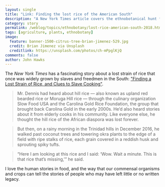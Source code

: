 ```yaml
---
layout: single
title: "Link: Finding the lost rice of the American South"
description: "A New York Times article covers the ethnobotanical hunt for a crop of the nineteenth century."
category: story
permalink: /weblog/topics/ethnobotany/lost-rice-american-south-2018.html
tags: [agriculture, plants, ethnobotany]
image:
  feature: banner-1500-citrus-tree-brian-jimenez-529.jpg
  credit: Brian Jimenez via Unsplash
  creditlink: https://unsplash.com/photos/ch-mPpglKjQ
comments: false
author: John Hawks
---
```


The <em>New York Times</em> has a fascinating story about a lost strain of rice that once was widely grown by slaves and freedmen in the South: <a href="https://www.nytimes.com/2018/02/13/dining/hill-rice-slave-history.html">"Finding a Lost Strain of Rice, and Clues to Slave Cooking"</a>.


<blockquote>Mr. Dennis had heard about hill rice — also known as upland red bearded rice or Moruga Hill rice — through the culinary organization Slow Food USA and the Carolina Gold Rice Foundation, the group that brought back Carolina Gold in the early 2000s. He’d also heard stories about it from elderly cooks in his community. Like everyone else, he thought the hill rice of the African diaspora was lost forever.</blockquote>

<blockquote>But then, on a rainy morning in the Trinidad hills in December 2016, he walked past coconut trees and towering okra plants to the edge of a field with ripe stalks of rice, each grain covered in a reddish husk and sprouting spiky tufts.</blockquote>

<blockquote>“Here I am looking at this rice and I said: ‘Wow. Wait a minute. This is that rice that’s missing,’” he said.</blockquote>

I love the human stories in food, and the way that our commensal organisms and crops can tell the stories of people who may have left little or no written legacy.

